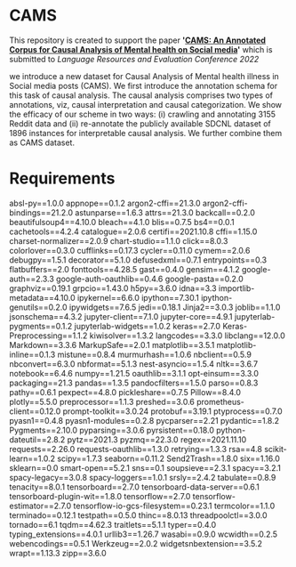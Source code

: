 # CAMS
This repository is created to support the paper **'[CAMS: An Annotated Corpus for Causal Analysis of Mental health on Social media]([url](http://www.lrec-conf.org/proceedings/lrec2022/pdf/2022.lrec-1.686.pdf))'**  which is submitted to _Language Resources and Evaluation Conference 2022_ 

we introduce a new dataset for Causal Analysis of Mental health illness in Social media posts (CAMS). We first introduce the annotation schema for this task of causal analysis. The causal analysis comprises two types of annotations, viz, causal interpretation and causal categorization. We show the efficacy of our scheme in two ways: (i) crawling and annotating 3155 Reddit data and (ii) re-annotate the publicly available SDCNL dataset of 1896 instances for interpretable causal analysis. We further combine them as CAMS dataset.

# Requirements

absl-py==1.0.0
appnope==0.1.2
argon2-cffi==21.3.0
argon2-cffi-bindings==21.2.0
astunparse==1.6.3
attrs==21.3.0
backcall==0.2.0
beautifulsoup4==4.10.0
bleach==4.1.0
blis==0.7.5
bs4==0.0.1
cachetools==4.2.4
catalogue==2.0.6
certifi==2021.10.8
cffi==1.15.0
charset-normalizer==2.0.9
chart-studio==1.1.0
click==8.0.3
colorlover==0.3.0
cufflinks==0.17.3
cycler==0.11.0
cymem==2.0.6
debugpy==1.5.1
decorator==5.1.0
defusedxml==0.7.1
entrypoints==0.3
flatbuffers==2.0
fonttools==4.28.5
gast==0.4.0
gensim==4.1.2
google-auth==2.3.3
google-auth-oauthlib==0.4.6
google-pasta==0.2.0
graphviz==0.19.1
grpcio==1.43.0
h5py==3.6.0
idna==3.3
importlib-metadata==4.10.0
ipykernel==6.6.0
ipython==7.30.1
ipython-genutils==0.2.0
ipywidgets==7.6.5
jedi==0.18.1
Jinja2==3.0.3
joblib==1.1.0
jsonschema==4.3.2
jupyter-client==7.1.0
jupyter-core==4.9.1
jupyterlab-pygments==0.1.2
jupyterlab-widgets==1.0.2
keras==2.7.0
Keras-Preprocessing==1.1.2
kiwisolver==1.3.2
langcodes==3.3.0
libclang==12.0.0
Markdown==3.3.6
MarkupSafe==2.0.1
matplotlib==3.5.1
matplotlib-inline==0.1.3
mistune==0.8.4
murmurhash==1.0.6
nbclient==0.5.9
nbconvert==6.3.0
nbformat==5.1.3
nest-asyncio==1.5.4
nltk==3.6.7
notebook==6.4.6
numpy==1.21.5
oauthlib==3.1.1
opt-einsum==3.3.0
packaging==21.3
pandas==1.3.5
pandocfilters==1.5.0
parso==0.8.3
pathy==0.6.1
pexpect==4.8.0
pickleshare==0.7.5
Pillow==8.4.0
plotly==5.5.0
preprocessor==1.1.3
preshed==3.0.6
prometheus-client==0.12.0
prompt-toolkit==3.0.24
protobuf==3.19.1
ptyprocess==0.7.0
pyasn1==0.4.8
pyasn1-modules==0.2.8
pycparser==2.21
pydantic==1.8.2
Pygments==2.10.0
pyparsing==3.0.6
pyrsistent==0.18.0
python-dateutil==2.8.2
pytz==2021.3
pyzmq==22.3.0
regex==2021.11.10
requests==2.26.0
requests-oauthlib==1.3.0
retrying==1.3.3
rsa==4.8
scikit-learn==1.0.2
scipy==1.7.3
seaborn==0.11.2
Send2Trash==1.8.0
six==1.16.0
sklearn==0.0
smart-open==5.2.1
sns==0.1
soupsieve==2.3.1
spacy==3.2.1
spacy-legacy==3.0.8
spacy-loggers==1.0.1
srsly==2.4.2
tabulate==0.8.9
tenacity==8.0.1
tensorboard==2.7.0
tensorboard-data-server==0.6.1
tensorboard-plugin-wit==1.8.0
tensorflow==2.7.0
tensorflow-estimator==2.7.0
tensorflow-io-gcs-filesystem==0.23.1
termcolor==1.1.0
terminado==0.12.1
testpath==0.5.0
thinc==8.0.13
threadpoolctl==3.0.0
tornado==6.1
tqdm==4.62.3
traitlets==5.1.1
typer==0.4.0
typing_extensions==4.0.1
urllib3==1.26.7
wasabi==0.9.0
wcwidth==0.2.5
webencodings==0.5.1
Werkzeug==2.0.2
widgetsnbextension==3.5.2
wrapt==1.13.3
zipp==3.6.0
